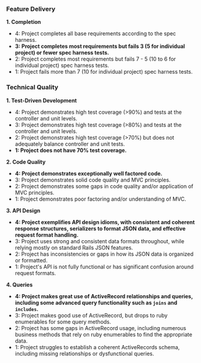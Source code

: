 ### Feature Delivery

**1. Completion**

*   4: Project completes all base requirements according to the spec harness.
*   **3: Project completes most requirements but fails 3 (5 for individual project) or fewer spec harness tests.**
*   2: Project completes most requirements but fails 7 - 5 (10 to 6 for individual project) spec harness tests.
*   1: Project fails more than 7 (10 for individual project) spec harness tests.

### Technical Quality

**1. Test-Driven Development**

*   4: Project demonstrates high test coverage (>90%) and tests at the controller and unit levels.
*   3: Project demonstrates high test coverage (>80%) and tests at the controller and unit levels.
*   2: Project demonstrates high test coverage (>70%) but does not adequately balance controller and unit tests.
*   **1: Project does not have 70% test coverage.**

**2. Code Quality**

*   **4: Project demonstrates exceptionally well factored code.**
*   3: Project demonstrates solid code quality and MVC principles.
*   2: Project demonstrates some gaps in code quality and/or application of MVC principles.
*   1: Project demonstrates poor factoring and/or understanding of MVC.

**3. API Design**

*   **4: Project exemplifies API design idioms, with consistent and coherent response structures, serializers to format JSON data, and effective request format handling.**
*   3: Project uses strong and consistent data formats throughout, while relying mostly on standard Rails JSON features.
*   2: Project has inconsistencies or gaps in how its JSON data is organized or formatted.
*   1: Project's API is not fully functional or has significant confusion around request formats.

**4. Queries**

*   **4: Project makes great use of ActiveRecord relationships and queries, including some advanced query functionality such as `joins` and `includes`.**
*   3: Project makes good use of ActiveRecord, but drops to ruby enumerables for some query methods.
*   2: Project has some gaps in ActiveRecord usage, including numerous business methods that rely on ruby enumerables to find the appropriate data.
*   1: Project struggles to establish a coherent ActiveRecords schema, including missing relationships or dysfunctional queries.
